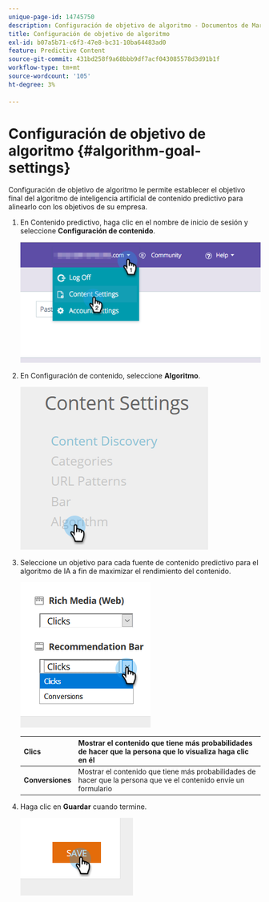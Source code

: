 ```yaml
---
unique-page-id: 14745750
description: Configuración de objetivo de algoritmo - Documentos de Marketo - Documentación del producto
title: Configuración de objetivo de algoritmo
exl-id: b07a5b71-c6f3-47e8-bc31-10ba64483ad0
feature: Predictive Content
source-git-commit: 431bd258f9a68bbb9df7acf043085578d3d91b1f
workflow-type: tm+mt
source-wordcount: '105'
ht-degree: 3%

---
```


# Configuración de objetivo de algoritmo {#algorithm-goal-settings}

Configuración de objetivo de algoritmo le permite establecer el objetivo final del algoritmo de inteligencia artificial de contenido predictivo para alinearlo con los objetivos de su empresa.

1. En Contenido predictivo, haga clic en el nombre de inicio de sesión y seleccione **Configuración de contenido**.

   ![](assets/1.png)

1. En Configuración de contenido, seleccione **Algoritmo**.

   ![](assets/two-1.png)

1. Seleccione un objetivo para cada fuente de contenido predictivo para el algoritmo de IA a fin de maximizar el rendimiento del contenido.

   ![](assets/three-new.png)

   | **Clics** | Mostrar el contenido que tiene más probabilidades de hacer que la persona que lo visualiza haga clic en él |
   |---|---|
   | **Conversiones** | Mostrar el contenido que tiene más probabilidades de hacer que la persona que ve el contenido envíe un formulario |

1. Haga clic en **Guardar** cuando termine.

   ![](assets/four.png)
